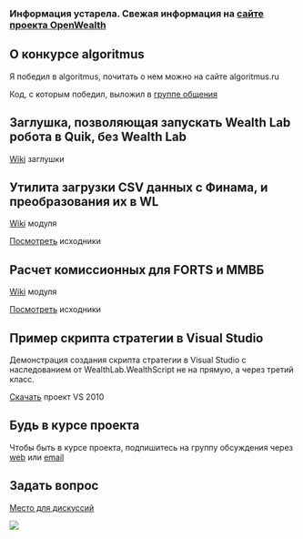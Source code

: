 ### Информация устарела. Свежая информация на [сайте проекта OpenWealth](http://openwealth.ru) ###

## О конкурсе algoritmus ##
Я победил в algoritmus, почитать о нем можно на сайте algoritmus.ru

Код, с которым победил, выложил в [группе общения](http://groups.google.ru/group/open-wealth-project)

## Заглушка, позволяющая запускать Wealth Lab робота в Quik, без Wealth Lab ##

[Wiki](http://code.google.com/p/open-wealth-project/wiki/Cap) заглушки

## Утилита загрузки CSV данных с Финама, и преобразования их в WL ##

[Wiki](http://code.google.com/p/open-wealth-project/wiki/FDownloader) модуля

[Посмотреть](http://code.google.com/p/open-wealth-project/source/browse/#svn/trunk/owp.FDownloader) исходники

## Pасчет комиссионных для FORTS и ММВБ ##

[Wiki](http://code.google.com/p/open-wealth-project/wiki/Commissions) модуля

[Посмотреть](http://code.google.com/p/open-wealth-project/source/browse/#svn/trunk/owp.Commissions) исходники

## Пример скрипта стратегии в Visual Studio ##

Демонстрация создания скрипта стратегии в Visual Studio c наследованием от WealthLab.WealthScript не на прямую, а через третий класс.

[Скачать](http://code.google.com/p/open-wealth-project/downloads/list) проект VS 2010

## Будь в курсе проекта ##
Чтобы быть в курсе проекта, подпишитесь на группу обсуждения через [web](http://groups.google.ru/group/open-wealth-project) или [email](mailto:open-wealth-project+subscribe@googlegroups.com)

## Задать вопрос ##
[Место для дискуссий](http://groups.google.ru/group/open-wealth-project)

[![](http://open-wealth-project.googlecode.com/files/rss.gif)](http://code.google.com/p/open-wealth-project/feeds)